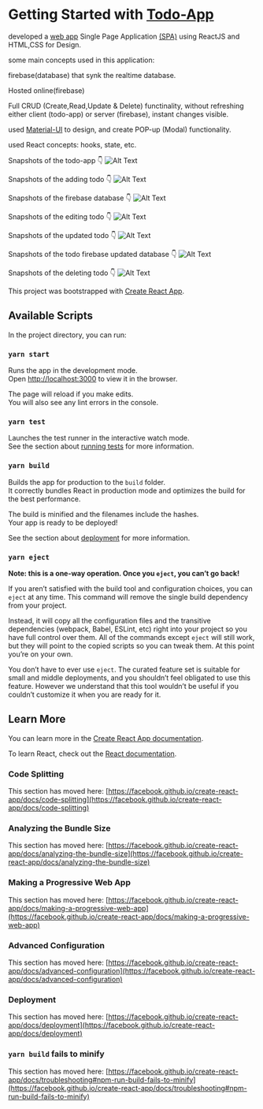 # Getting Started with [Todo-App](https://todo-app-dad9c.web.app/)

developed a [web app](https://todo-app-dad9c.web.app/) Single Page Application [(SPA)](https://en.wikipedia.org/wiki/Single-page_application) using ReactJS and HTML,CSS for Design.

some main concepts used in this application:

firebase(database) that synk the realtime database.

Hosted online(firebase)

Full CRUD (Create,Read,Update & Delete) functinality, without refreshing either client (todo-app) or server (firebase), instant changes visible.

used [Material-UI](https://material-ui.com/) to design, and create POP-up (Modal) functionality.

used React concepts: hooks, state, etc.


Snapshots of the todo-app 👇
![Alt Text](Screenshot%20(274).png?raw=true "Title")


Snapshots of the adding todo 👇
![Alt Text](Screenshot%20(275).png?raw=true "Title")


Snapshots of the firebase database 👇
![Alt Text](Screenshot%20(280).png?raw=true "Title")


Snapshots of the editing todo 👇
![Alt Text](Screenshot%20(276).png?raw=true "Title")


Snapshots of the updated todo 👇
![Alt Text](Screenshot%20(277).png?raw=true "Title")


Snapshots of the todo firebase updated database 👇
![Alt Text](Screenshot%20(281).png?raw=true "Title")

Snapshots of the deleting todo 👇
![Alt Text](Screenshot%20(278).png?raw=true "Title")

This project was bootstrapped with [Create React App](https://github.com/facebook/create-react-app).

## Available Scripts

In the project directory, you can run:

### `yarn start`

Runs the app in the development mode.\
Open [http://localhost:3000](http://localhost:3000) to view it in the browser.

The page will reload if you make edits.\
You will also see any lint errors in the console.

### `yarn test`

Launches the test runner in the interactive watch mode.\
See the section about [running tests](https://facebook.github.io/create-react-app/docs/running-tests) for more information.

### `yarn build`

Builds the app for production to the `build` folder.\
It correctly bundles React in production mode and optimizes the build for the best performance.

The build is minified and the filenames include the hashes.\
Your app is ready to be deployed!

See the section about [deployment](https://facebook.github.io/create-react-app/docs/deployment) for more information.

### `yarn eject`

**Note: this is a one-way operation. Once you `eject`, you can’t go back!**

If you aren’t satisfied with the build tool and configuration choices, you can `eject` at any time. This command will remove the single build dependency from your project.

Instead, it will copy all the configuration files and the transitive dependencies (webpack, Babel, ESLint, etc) right into your project so you have full control over them. All of the commands except `eject` will still work, but they will point to the copied scripts so you can tweak them. At this point you’re on your own.

You don’t have to ever use `eject`. The curated feature set is suitable for small and middle deployments, and you shouldn’t feel obligated to use this feature. However we understand that this tool wouldn’t be useful if you couldn’t customize it when you are ready for it.

## Learn More

You can learn more in the [Create React App documentation](https://facebook.github.io/create-react-app/docs/getting-started).

To learn React, check out the [React documentation](https://reactjs.org/).

### Code Splitting

This section has moved here: [https://facebook.github.io/create-react-app/docs/code-splitting](https://facebook.github.io/create-react-app/docs/code-splitting)

### Analyzing the Bundle Size

This section has moved here: [https://facebook.github.io/create-react-app/docs/analyzing-the-bundle-size](https://facebook.github.io/create-react-app/docs/analyzing-the-bundle-size)

### Making a Progressive Web App

This section has moved here: [https://facebook.github.io/create-react-app/docs/making-a-progressive-web-app](https://facebook.github.io/create-react-app/docs/making-a-progressive-web-app)

### Advanced Configuration

This section has moved here: [https://facebook.github.io/create-react-app/docs/advanced-configuration](https://facebook.github.io/create-react-app/docs/advanced-configuration)

### Deployment

This section has moved here: [https://facebook.github.io/create-react-app/docs/deployment](https://facebook.github.io/create-react-app/docs/deployment)

### `yarn build` fails to minify

This section has moved here: [https://facebook.github.io/create-react-app/docs/troubleshooting#npm-run-build-fails-to-minify](https://facebook.github.io/create-react-app/docs/troubleshooting#npm-run-build-fails-to-minify)
